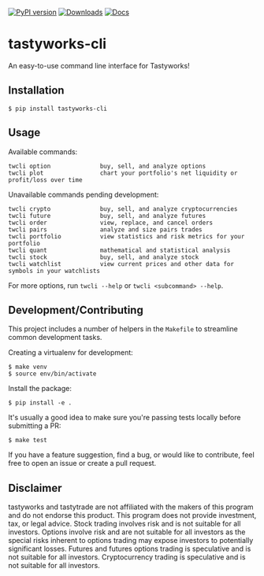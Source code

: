 [![PyPI version](https://badge.fury.io/py/tastyworks-cli.svg)](https://badge.fury.io/py/tastyworks-cli)
[![Downloads](https://pepy.tech/badge/tastyworks-cli)](https://pepy.tech/project/tastyworks-cli)
[![Docs](https://readthedocs.org/projects/tastyworks-cli/badge/?version=latest)](https://tastyworks-cli.readthedocs.io/en/latest/?badge=latest)

# tastyworks-cli

An easy-to-use command line interface for Tastyworks!

## Installation

```
$ pip install tastyworks-cli
```

## Usage

Available commands:
```
twcli option              buy, sell, and analyze options
twcli plot                chart your portfolio's net liquidity or profit/loss over time
```
Unavailable commands pending development:
```
twcli crypto              buy, sell, and analyze cryptocurrencies
twcli future              buy, sell, and analyze futures
twcli order               view, replace, and cancel orders
twcli pairs               analyze and size pairs trades
twcli portfolio           view statistics and risk metrics for your portfolio
twcli quant               mathematical and statistical analysis
twcli stock               buy, sell, and analyze stock
twcli watchlist           view current prices and other data for symbols in your watchlists
```
For more options, run `twcli --help` or `twcli <subcommand> --help`.

## Development/Contributing

This project includes a number of helpers in the `Makefile` to streamline common development tasks.

Creating a virtualenv for development:
```
$ make venv
$ source env/bin/activate
```

Install the package: 

```
$ pip install -e . 
```

It's usually a good idea to make sure you're passing tests locally before submitting a PR:
```
$ make test
```

If you have a feature suggestion, find a bug, or would like to contribute, feel free to open an issue or create a pull request.

## Disclaimer

tastyworks and tastytrade are not affiliated with the makers of this program and do not endorse this product. This program does not provide investment, tax, or legal advice. Stock trading involves risk and is not suitable for all investors. Options involve risk and are not suitable for all investors as the special risks inherent to options trading may expose investors to potentially significant losses. Futures and futures options trading is speculative and is not suitable for all investors. Cryptocurrency trading is speculative and is not suitable for all investors.

